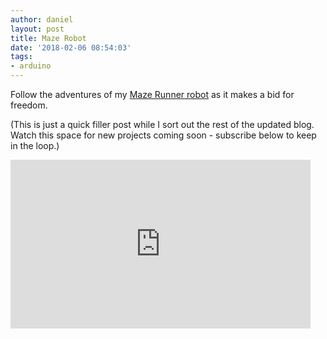 ```yaml
---
author: daniel
layout: post
title: Maze Robot
date: '2018-02-06 08:54:03'
tags:
- arduino
---
```


Follow the adventures of my [Maze Runner robot](http://hobbycomponents.com/kits-and-parts/703-hobby-components-maze-runner) as it makes a bid for freedom.

(This is just a quick filler post while I sort out the rest of the updated blog. Watch this space for new projects coming soon - subscribe below to keep in the loop.)

<iframe width="480" height="270" src="https://www.youtube.com/embed/OOIcEV-_3RE?feature=oembed" frameborder="0" allow="accelerometer; autoplay; encrypted-media; gyroscope; picture-in-picture" allowfullscreen></iframe>
